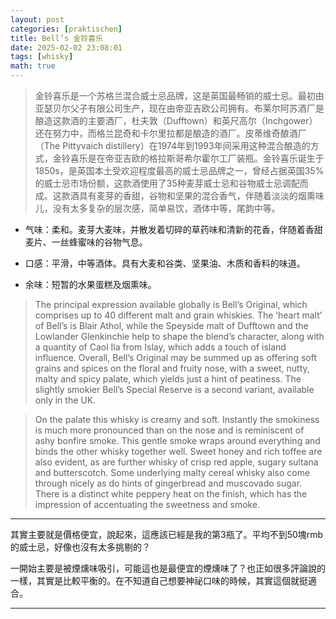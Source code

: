 ```yaml
---
layout: post
categories: [praktischen]
title: Bell’s 金铃喜乐
date: 2025-02-02 23:08:01
tags: [whisky]
math: true
---
```


> 金铃喜乐是一个苏格兰混合威士忌品牌，这是英国最畅销的威士忌。最初由亚瑟贝尔父子有限公司生产，现在由帝亚吉欧公司拥有。布莱尔阿苏酒厂是酿造这款酒的主要酒厂，杜夫敦（Dufftown）和英尺高尔（Inchgower）还在努力中，而格兰昆奇和卡尔里拉都是酿造的酒厂。皮蒂维奇酿酒厂（The Pittyvaich distillery）在1974年到1993年间采用这种混合酿造的方式，金铃喜乐是在帝亚吉欧的格拉斯哥希尔霍尔工厂装瓶。金铃喜乐诞生于1850s，是英国本土受欢迎程度最高的威士忌品牌之一，曾经占据英国35%的威士忌市场份额，这款酒使用了35种麦芽威士忌和谷物威士忌调配而成。这款酒具有麦芽的香甜，谷物和坚果的混合香气，伴随着淡淡的烟熏味儿，没有太多复杂的层次感，简单易饮，酒体中等，尾韵中等。

- 气味：柔和。麦芽大麦味，并散发着切碎的草药味和清新的花香，伴随着香甜麦片、一丝蜂蜜味的谷物气息。

- 口感：平滑，中等酒体。具有大麦和谷类、坚果油、木质和香料的味道。

- 余味：短暂的水果蛋糕及烟熏味。

> The principal expression available globally is Bell’s Original, which comprises up to 40 different malt and grain whiskies. The ‘heart malt’ of Bell’s is Blair Athol, while the Speyside malt of Dufftown and the Lowlander Glenkinchie help to shape the blend’s character, along with a quantity of Caol Ila from Islay, which adds a touch of island influence. Overall, Bell’s Original may be summed up as offering soft grains and spices on the floral and fruity nose, with a sweet, nutty, malty and spicy palate, which yields just a hint of peatiness. The slightly smokier Bell’s Special Reserve is a second variant, available only in the UK.

> On the palate this whisky is creamy and soft. Instantly the smokiness is much more pronounced than on the nose and is reminiscent of ashy bonfire smoke. This gentle smoke wraps around everything and binds the other whisky together well. Sweet honey and rich toffee are also evident, as are further whisky of crisp red apple, sugary sultana and butterscotch. Some underlying malty cereal whisky also come through nicely as do hints of gingerbread and muscovado sugar. There is a distinct white peppery heat on the finish, which has the impression of accentuating the sweetness and smoke.

------

其實主要就是價格便宜，說起來，這應該已經是我的第3瓶了。平均不到50塊rmb的威士忌，好像也沒有太多挑剔的？

一開始主要是被煙燻味吸引，可能這也是最便宜的煙燻味了？也正如很多評論說的一樣，其實是比較平衡的。在不知道自己想要神祕口味的時候，其實這個就挺適合。





--------




